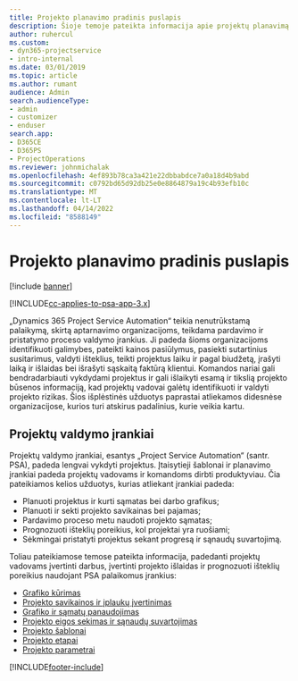 ```yaml
---
title: Projekto planavimo pradinis puslapis
description: Šioje temoje pateikta informacija apie projektų planavimą.
author: ruhercul
ms.custom:
- dyn365-projectservice
- intro-internal
ms.date: 03/01/2019
ms.topic: article
ms.author: rumant
audience: Admin
search.audienceType:
- admin
- customizer
- enduser
search.app:
- D365CE
- D365PS
- ProjectOperations
ms.reviewer: johnmichalak
ms.openlocfilehash: 4ef893b78ca3a421e22dbbabdce7a0a18d4b9abd
ms.sourcegitcommit: c0792bd65d92db25e0e8864879a19c4b93efb10c
ms.translationtype: MT
ms.contentlocale: lt-LT
ms.lasthandoff: 04/14/2022
ms.locfileid: "8588149"
---
```

# <a name="project-planning-home-page"></a>Projekto planavimo pradinis puslapis

[!include [banner](../includes/psa-now-project-operations.md)]

[!INCLUDE[cc-applies-to-psa-app-3.x](../includes/cc-applies-to-psa-app-3x.md)]

„Dynamics 365 Project Service Automation“ teikia nenutrūkstamą palaikymą, skirtą aptarnavimo organizacijoms, teikdama pardavimo ir pristatymo proceso valdymo įrankius. Ji padeda šioms organizacijoms identifikuoti galimybes, pateikti kainos pasiūlymus, pasiekti sutartinius susitarimus, valdyti išteklius, teikti projektus laiku ir pagal biudžetą, įrašyti laiką ir išlaidas bei išrašyti sąskaitą faktūrą klientui. Komandos nariai gali bendradarbiauti vykdydami projektus ir gali išlaikyti esamą ir tikslią projekto būsenos informaciją, kad projektų vadovai galėtų identifikuoti ir valdyti projekto rizikas. Šios išplėstinės užduotys paprastai atliekamos didesnėse organizacijose, kurios turi atskirus padalinius, kurie veikia kartu.

## <a name="project-management-tools"></a>Projektų valdymo įrankiai

Projektų valdymo įrankiai, esantys „Project Service Automation“ (santr. PSA), padeda lengvai vykdyti projektus. Įtaisytieji šablonai ir planavimo įrankiai padeda projektų vadovams ir komandoms dirbti produktyviau. Čia pateikiamos kelios užduotys, kurias atliekant įrankiai padeda:

- Planuoti projektus ir kurti sąmatas bei darbo grafikus;
- Planuoti ir sekti projekto savikainas bei pajamas;
- Pardavimo proceso metu naudoti projekto sąmatas;
- Prognozuoti išteklių poreikius, kol projektai yra ruošiami;
- Sėkmingai pristatyti projektus sekant progresą ir sąnaudų suvartojimą.

Toliau pateikiamose temose pateikta informacija, padedanti projektų vadovams įvertinti darbus, įvertinti projekto išlaidas ir prognozuoti išteklių poreikius naudojant PSA palaikomus įrankius:

- [Grafiko kūrimas](project-creating.md)
- [Projekto savikainos ir įplaukų įvertinimas](project-estimating.md)
- [Grafiko ir sąmatų panaudojimas](project-leveraging.md)
- [Projekto eigos sekimas ir sąnaudų suvartojimas](project-tracking.md)
- [Projekto šablonai](project-templates.md)
- [Projekto etapai](project-stages.md)
- [Projekto parametrai](project-settings.md)


[!INCLUDE[footer-include](../includes/footer-banner.md)]
